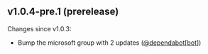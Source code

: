 ## v1.0.4-pre.1 (prerelease)

Changes since v1.0.3:

- Bump the microsoft group with 2 updates ([@dependabot[bot]](https://github.com/dependabot[bot]))
